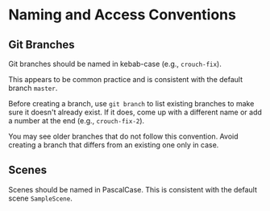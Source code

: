# Naming and Access Conventions

## Git Branches

Git branches should be named in kebab-case (e.g., `crouch-fix`).

This appears to be common practice and is consistent with the default branch `master`.

Before creating a branch, use `git branch` to list existing branches to make sure it doesn't already exist. If it does, come up with a different name or add a
number at the end (e.g., `crouch-fix-2`).

You may see older branches that do not follow this convention. Avoid creating a branch that differs from an existing one only in case.

## Scenes

Scenes should be named in PascalCase. This is consistent with the default scene `SampleScene`.
